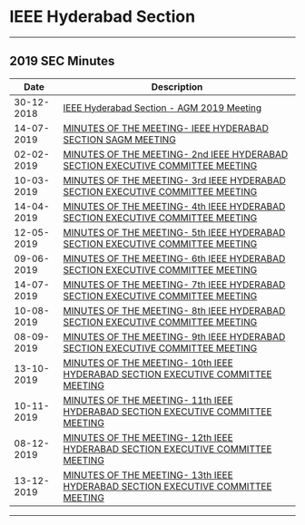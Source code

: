 # IEEE Hyderabad Section
---

## 2019 SEC Minutes

Date | Description     |
|-----|-----------------|
| 30-12-2018   | [ IEEE Hyderabad Section - AGM 2019 Meeting ](/user/docs/section/sec-meeting-minutes/2019/meeting-minutes-agm-2018.pdf) |
| 14-07-2019   | [MINUTES OF THE MEETING- IEEE HYDERABAD SECTION SAGM MEETING ](/user/docs/section/sec-meeting-minutes/2019/mom-sagm-july-14-2019.pdf) |
| 02-02-2019   | [MINUTES OF THE MEETING- 2nd IEEE HYDERABAD SECTION EXECUTIVE COMMITTEE MEETING](/user/docs/section/sec-meeting-minutes/2019/mom-sec-2-feb-10-2019.pdf) |
| 10-03-2019   | [MINUTES OF THE MEETING- 3rd IEEE HYDERABAD SECTION EXECUTIVE COMMITTEE MEETING](/user/docs/section/sec-meeting-minutes/2019/mom-sec-3-mar-10-2019.pdf) |
| 14-04-2019   | [MINUTES OF THE MEETING- 4th IEEE HYDERABAD SECTION EXECUTIVE COMMITTEE MEETING](/user/docs/section/sec-meeting-minutes/2019/mom-sec-4-apr-14-2019.pdf) |
| 12-05-2019   | [MINUTES OF THE MEETING- 5th IEEE HYDERABAD SECTION EXECUTIVE COMMITTEE MEETING](/user/docs/section/sec-meeting-minutes/2019/mom-sec-5-may-12-2019.pdf) |
| 09-06-2019   | [MINUTES OF THE MEETING- 6th IEEE HYDERABAD SECTION EXECUTIVE COMMITTEE MEETING](/user/docs/section/sec-meeting-minutes/2019/mom-sec-6-jun-9-2019.pdf) |
| 14-07-2019   | [MINUTES OF THE MEETING- 7th IEEE HYDERABAD SECTION EXECUTIVE COMMITTEE MEETING](/user/docs/section/sec-meeting-minutes/2019/mom-sec-7-jul-14-2019.pdf) |
| 10-08-2019   | [MINUTES OF THE MEETING- 8th IEEE HYDERABAD SECTION EXECUTIVE COMMITTEE MEETING](/user/docs/section/sec-meeting-minutes/2019/mom-sec-8-aug-10-2019.pdf) |
| 08-09-2019   | [MINUTES OF THE MEETING- 9th IEEE HYDERABAD SECTION EXECUTIVE COMMITTEE MEETING](/user/docs/section/sec-meeting-minutes/2019/mom-sec-9-sep-8-2019.pdf) |
| 13-10-2019   | [MINUTES OF THE MEETING- 10th IEEE HYDERABAD SECTION EXECUTIVE COMMITTEE MEETING](/user/docs/section/sec-meeting-minutes/2019/mom-sec-10-oct-13-2019.pdf) |
| 10-11-2019   | [MINUTES OF THE MEETING- 11th IEEE HYDERABAD SECTION EXECUTIVE COMMITTEE MEETING](/user/docs/section/sec-meeting-minutes/2019/mom-sec-11-nov-10-2019.pdf) |
| 08-12-2019   | [MINUTES OF THE MEETING- 12th IEEE HYDERABAD SECTION EXECUTIVE COMMITTEE MEETING](/user/docs/section/sec-meeting-minutes/2019/mom-sec-12-dec-8-2019.pdf) |
| 13-12-2019   | [MINUTES OF THE MEETING- 13th IEEE HYDERABAD SECTION EXECUTIVE COMMITTEE MEETING](/user/docs/section/sec-meeting-minutes/2019/mom-sec-13-dec-13-2019.pdf) |

---